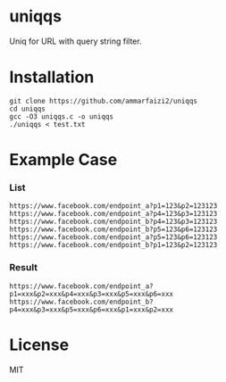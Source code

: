 # uniqqs

Uniq for URL with query string filter.

# Installation
```
git clone https://github.com/ammarfaizi2/uniqqs
cd uniqqs
gcc -O3 uniqqs.c -o uniqqs
./uniqqs < test.txt
```

# Example Case
### List
```
https://www.facebook.com/endpoint_a?p1=123&p2=123123
https://www.facebook.com/endpoint_a?p4=123&p3=123123
https://www.facebook.com/endpoint_b?p4=123&p3=123123
https://www.facebook.com/endpoint_b?p5=123&p6=123123
https://www.facebook.com/endpoint_a?p5=123&p6=123123
https://www.facebook.com/endpoint_b?p1=123&p2=123123
```
### Result
```
https://www.facebook.com/endpoint_a?p1=xxx&p2=xxx&p4=xxx&p3=xxx&p5=xxx&p6=xxx
https://www.facebook.com/endpoint_b?p4=xxx&p3=xxx&p5=xxx&p6=xxx&p1=xxx&p2=xxx
```

# License
MIT
